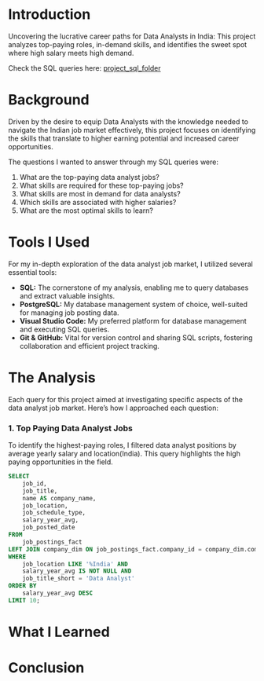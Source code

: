 # Introduction
Uncovering the lucrative career paths for Data Analysts in India: This project analyzes top-paying roles, in-demand skills, and identifies the sweet spot where high salary meets high demand.

Check the SQL queries here: [project_sql_folder](/project_sql/)
# Background
Driven by the desire to equip Data Analysts with the knowledge needed to navigate the Indian job market effectively, this project focuses on identifying the skills that translate to higher earning potential and increased career opportunities.

The questions I wanted to answer through my SQL queries were:
1. What are the top-paying data analyst jobs?
2. What skills are required for these top-paying jobs?
3. What skills are most in demand for data analysts?
4. Which skills are associated with higher salaries?
5. What are the most optimal skills to learn?
# Tools I Used 
For my in-depth exploration of the data analyst job market, I utilized several essential tools:

- **SQL:** The cornerstone of my analysis, enabling me to query databases and extract valuable insights.
- **PostgreSQL:** My database management system of choice, well-suited for managing job posting data.
- **Visual Studio Code:** My preferred platform for database management and executing SQL queries.
- **Git & GitHub:** Vital for version control and sharing SQL scripts, fostering collaboration and efficient project tracking.
# The Analysis
Each query for this project aimed at investigating specific aspects of the data analyst job market. Here’s how I approached each question:

### 1. Top Paying Data Analyst Jobs
To identify the highest-paying roles, I filtered data analyst positions by average yearly salary and location(India). This query highlights the high paying opportunities in the field.

~~~sql
SELECT
    job_id,
    job_title,
    name AS company_name,
    job_location,
    job_schedule_type,
    salary_year_avg,
    job_posted_date
FROM
    job_postings_fact
LEFT JOIN company_dim ON job_postings_fact.company_id = company_dim.company_id
WHERE
    job_location LIKE '%India' AND
    salary_year_avg IS NOT NULL AND
    job_title_short = 'Data Analyst'
ORDER BY
    salary_year_avg DESC
LIMIT 10;
~~~
# What I Learned

# Conclusion
